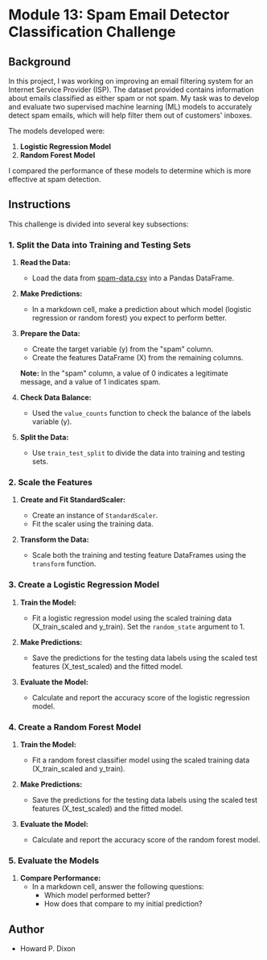 # Module 13: Spam Email Detector Classification Challenge

## Background

In this project, I was working on improving an email filtering system for an Internet Service Provider (ISP). The dataset provided contains information about emails classified as either spam or not spam. My task was to develop and evaluate two supervised machine learning (ML) models to accurately detect spam emails, which will help filter them out of customers' inboxes.

The models developed were:
1. **Logistic Regression Model**
2. **Random Forest Model**

I compared the performance of these models to determine which is more effective at spam detection.


## Instructions

This challenge is divided into several key subsections:

### 1. Split the Data into Training and Testing Sets

1. **Read the Data:**
   - Load the data from [spam-data.csv](https://static.bc-edx.com/ai/ail-v-1-0/m13/challenge/spam-data.csv) into a Pandas DataFrame.

2. **Make Predictions:**
   - In a markdown cell, make a prediction about which model (logistic regression or random forest) you expect to perform better.

3. **Prepare the Data:**
   - Create the target variable (y) from the "spam" column.
   - Create the features DataFrame (X) from the remaining columns.

   **Note:** In the "spam" column, a value of 0 indicates a legitimate message, and a value of 1 indicates spam.

4. **Check Data Balance:**
   - Used the `value_counts` function to check the balance of the labels variable (y).

5. **Split the Data:**
   - Use `train_test_split` to divide the data into training and testing sets.

### 2. Scale the Features

1. **Create and Fit StandardScaler:**
   - Create an instance of `StandardScaler`.
   - Fit the scaler using the training data.

2. **Transform the Data:**
   - Scale both the training and testing feature DataFrames using the `transform` function.

### 3. Create a Logistic Regression Model

1. **Train the Model:**
   - Fit a logistic regression model using the scaled training data (X_train_scaled and y_train). Set the `random_state` argument to 1.

2. **Make Predictions:**
   - Save the predictions for the testing data labels using the scaled test features (X_test_scaled) and the fitted model.

3. **Evaluate the Model:**
   - Calculate and report the accuracy score of the logistic regression model.

### 4. Create a Random Forest Model

1. **Train the Model:**
   - Fit a random forest classifier model using the scaled training data (X_train_scaled and y_train).

2. **Make Predictions:**
   - Save the predictions for the testing data labels using the scaled test features (X_test_scaled) and the fitted model.

3. **Evaluate the Model:**
   - Calculate and report the accuracy score of the random forest model.

### 5. Evaluate the Models

1. **Compare Performance:**
   - In a markdown cell, answer the following questions:
     - Which model performed better?
     - How does that compare to my initial prediction?

## Author

- Howard P. Dixon
